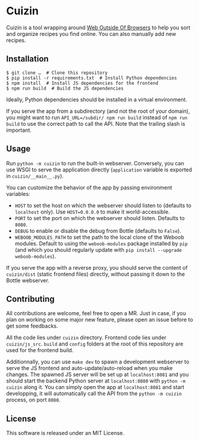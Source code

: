 Cuizin
======

Cuizin is a tool wrapping around [Web Outside Of Browsers](http://weboob.org/)
to help you sort and organize recipes you find online. You can also manually
add new recipes.


## Installation

```
$ git clone …  # Clone this repository
$ pip install -r requirements.txt  # Install Python dependencies
$ npm install  # Install JS dependencies for the frontend
$ npm run build  # Build the JS dependencies
```

Ideally, Python dependencies should be installed in a virtual environment.

If you serve the app from a subdirectory (and not the root of your domain),
you might want to run `API_URL=/subdir/ npm run build` instead of `npm run
build` to use the correct path to call the API. Note that the trailing slash
is important.


## Usage

Run `python -m cuizin` to run the built-in webserver. Conversely, you can use
WSGI to serve the application directly (`application` variable is exported in
`cuizin/__main__.py`).

You can customize the behavior of the app by passing environment variables:
* `HOST` to set the host on which the webserver should listen to (defaults to
  `localhost` only). Use `HOST=0.0.0.0` to make it world-accessible.
* `PORT` to set the port on which the webserver should listen. Defaults to
  `8080`.
* `DEBUG` to enable or disable the debug from Bottle (defaults to `False`).
* `WEBOOB_MODULES_PATH` to set the path to the local clone of the Weboob
  modules. Default to using the `weboob-modules` package installed by `pip`
  (and which you should regularly update with `pip install --upgrade
  weboob-modules`).

If you serve the app with a reverse proxy, you should serve the content of
`cuizin/dist` (static frontend files) directly, without passing it down to the
Bottle webserver.


## Contributing

All contributions are welcome, feel free to open a MR. Just in case, if you
plan on working on some major new feature, please open an issue before to get
some feedbacks.

All the code lies under `cuizin` directory. Frontend code lies under
`cuizin/js_src`. `build` and `config` folders at the root of this repository
are used for the frontend build.

Additionnally, you can use `make dev` to spawn a development webserver to
serve the JS frontend and auto-update/auto-reload when you make changes. The
spawned JS server will be set up at `localhost:8081` and you should start the
backend Python server at `localhost:8080` with `python -m cuizin` along it.
You can simply open the app at `localhost:8081` and start developping, it will
automatically call the API from the `python -m cuizin` process, on port
`8080`.


## License

This software is released under an MIT License.
